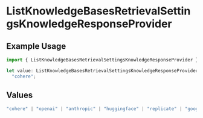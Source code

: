 # ListKnowledgeBasesRetrievalSettingsKnowledgeResponseProvider

## Example Usage

```typescript
import { ListKnowledgeBasesRetrievalSettingsKnowledgeResponseProvider } from "@orq-ai/node/models/operations";

let value: ListKnowledgeBasesRetrievalSettingsKnowledgeResponseProvider =
  "cohere";
```

## Values

```typescript
"cohere" | "openai" | "anthropic" | "huggingface" | "replicate" | "google" | "google-ai" | "azure" | "aws" | "anyscale" | "perplexity" | "groq" | "fal" | "leonardoai" | "nvidia" | "jina" | "togetherai" | "elevenlabs"
```